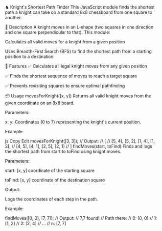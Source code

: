 
♞ Knight's Shortest Path Finder
This JavaScript module finds the shortest path a knight can take on a standard 8x8 chessboard from one square to another.

📜 Description
A knight moves in an L-shape (two squares in one direction and one square perpendicular to that). 
This module:

Calculates all valid moves for a knight from a given position

Uses Breadth-First Search (BFS) to find the shortest path from a starting position to a destination

🚀 Features
✅ Calculates all legal knight moves from any given position

✅ Finds the shortest sequence of moves to reach a target square

✅ Prevents revisiting squares to ensure optimal pathfinding

📦 Usage
movesForKnight([x, y])
Returns all valid knight moves from the given coordinate on an 8x8 board.

Parameters:

x, y: Coordinates (0 to 7) representing the knight's current position.

Example:

js
Copy
Edit
movesForKnight([3, 3]);
// Output:
// [
//   [5, 4], [5, 2], [1, 4], [1, 2],
//   [4, 5], [4, 1], [2, 5], [2, 1]
// ]
findMoves(start, toFind)
Finds and logs the shortest path from start to toFind using knight moves.

Parameters:

start: [x, y] coordinate of the starting square

toFind: [x, y] coordinate of the destination square

Output:

Logs the coordinates of each step in the path.

Example:

findMoves([0, 0], [7, 7]);
// Output:
// 7,7 found!
// Path there:
// 0: [0, 0]
// 1: [1, 2]
// 2: [2, 4]
// ...
// n: [7, 7]
